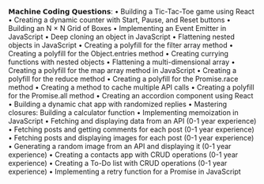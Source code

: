 𝗠𝗮𝗰𝗵𝗶𝗻𝗲 𝗖𝗼𝗱𝗶𝗻𝗴 𝗤𝘂𝗲𝘀𝘁𝗶𝗼𝗻𝘀:
• Building a Tic-Tac-Toe game using React
• Creating a dynamic counter with Start, Pause, and Reset buttons
• Building an N × N Grid of Boxes
• Implementing an Event Emitter in JavaScript
• Deep cloning an object in JavaScript
• Flattening nested objects in JavaScript
• Creating a polyfill for the filter array method
• Creating a polyfill for the Object.entries method
• Creating currying functions with nested objects
• Flattening a multi-dimensional array
• Creating a polyfill for the map array method in JavaScript
• Creating a polyfill for the reduce method
• Creating a polyfill for the Promise.race method
• Creating a method to cache multiple API calls
• Creating a polyfill for the Promise.all method
• Creating an accordion component using React
• Building a dynamic chat app with randomized replies
• Mastering closures: Building a calculator function
• Implementing memoization in JavaScript
• Fetching and displaying data from an API (0-1 year experience)
• Fetching posts and getting comments for each post (0-1 year experience)
• Fetching posts and displaying images for each post (0-1 year experience)
• Generating a random image from an API and displaying it (0-1 year experience)
• Creating a contacts app with CRUD operations (0-1 year experience)
• Creating a To-Do list with CRUD operations (0-1 year experience)
• Implementing a retry function for a Promise in JavaScript
